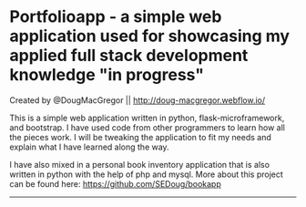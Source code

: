 # Portfolioapp - a simple web application used for showcasing my applied full stack development knowledge "in progress"

Created by @DougMacGregor || http://doug-macgregor.webflow.io/

This is a simple web application written in python, flask-microframework, and bootstrap. I have used code from other programmers to learn how all the pieces work.  I will be tweaking the application to fit my needs and explain what I have learned along the way.

I have also mixed in a personal book inventory application that is also written in python with the help of php and mysql.  More about this project can be found here:  https://github.com/SEDoug/bookapp

<hr>

